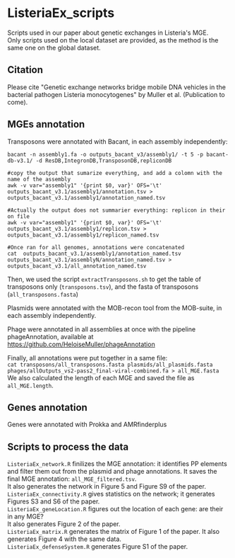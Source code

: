 # ListeriaEx_scripts
Scripts used in our paper about genetic exchanges in Listeria's MGE.  
Only scripts used on the local dataset are provided, as the method is the same one on the global dataset.

## Citation
Please cite  "Genetic exchange networks bridge mobile DNA vehicles in the bacterial pathogen Listeria monocytogenes" by Muller et al. (Publication to come).

## MGEs annotation
 
Transposons were annotated with Bacant, in each assembly independently:
```
bacant -n assembly1.fa -o outputs_bacant_v3/assembly1/ -t 5 -p bacant-db-v3.1/ -d ResDB,IntegronDB,TransposonDB,repliconDB

#copy the output that sumarize everything, and add a colomn with the name of the assembly
awk -v var="assembly1" '{print $0, var}' OFS='\t' outputs_bacant_v3.1/assembly1/annotation.tsv > outputs_bacant_v3.1/assembly1/annotation_named.tsv

#Actually the output does not summarier everything: replicon in their on file
awk -v var="assembly1" '{print $0, var}' OFS='\t' outputs_bacant_v3.1/assembly1/replicon.tsv > outputs_bacant_v3.1/assembly1/replicon_named.tsv

#Once ran for all genomes, annotations were concatenated
cat  outputs_bacant_v3.1/assembly1/annotation_named.tsv  outputs_bacant_v3.1/assemblyN/annotation_named.tsv >  outputs_bacant_v3.1/all_annotation_named.tsv
```
Then, we used the script `extractTransposons.sh` to get the table of transposons only (`transposons.tsv`), and the fasta of transposons (`all_transposons.fasta`)


Plasmids were annotated with the MOB-recon tool from the MOB-suite, in each assembly independently.

Phage were annotated in all assemblies at once with the pipeline phageAnnotation, available at https://github.com/HeloiseMuller/phageAnnotation

Finally, all annotations were put together in a same file:  
`cat transposons/all_transposons.fasta plasmids/all_plasmids.fasta phages/allOutputs_vs2-pass2_final-viral-combined.fa > all_MGE.fasta`  
We also calculated the length of each MGE and saved the file as `all_MGE.length`.  

## Genes annotation
Genes were annotated with Prokka and AMRfinderplus

## Scripts to process the data
`ListeriaEx_network.R` finilizes the MGE annotation: it identifies PP elements and filter them out from the plasmid and phage annotations. It saves the final MGE annotation: `all_MGE_filtered.tsv`.  
It also generates the network in Figure 5 and Figure S9 of the paper.  
`ListeriaEx_connectivity.R` gives statistics on the network; it generates Figures S3 and S6 of the paper.  
`ListeriaEx_geneLocation.R` figures out the location of each gene: are their in any MGE?  
It also generates Figure 2 of the paper.  
`ListeriaEx_matrix.R` generates the matrix of Figure 1 of the paper. It also generates Figure 4 with the same data.  
`ListeriaEx_defenseSystem.R` generates Figure S1 of the paper. 
